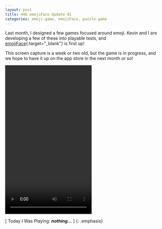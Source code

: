 ```yaml
---
layout: post
title: 446 emojiFace Update 01
categories: emoji-game, emojiFace, puzzle-game
---
```

Last month, I designed a few games focused around emoji.  Kevin and I are developing a few of these into playable tests, and [emojiFace](http://www.foster-douglas.com/games/397-emojiface/){:target="_blank"} is first up!

This screen capture is a week or two old, but the game is in progress, and we hope to have it up on the app store in the next month or so!

<video width="280" height="480" controls>
  <source src="/img/games/446_emojiFace_Update_01.mov" type="video/mp4">
  Your browser does not support the video tag.
</video>

[ Today I Was Playing: ***nothing...*** ]
{: .emphasis}